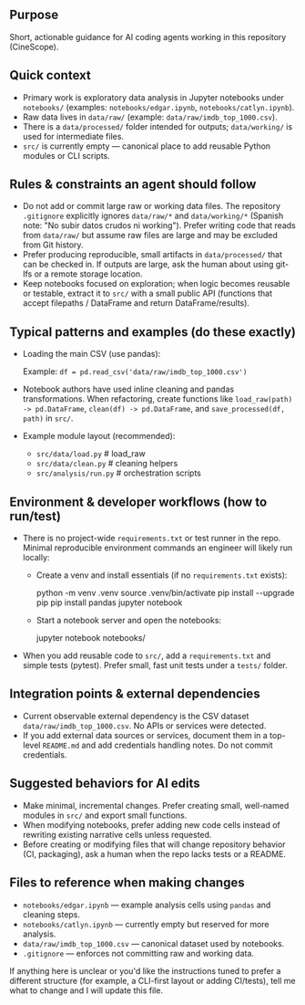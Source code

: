 ## Purpose
Short, actionable guidance for AI coding agents working in this repository (CineScope).

## Quick context
- Primary work is exploratory data analysis in Jupyter notebooks under `notebooks/` (examples: `notebooks/edgar.ipynb`, `notebooks/catlyn.ipynb`).
- Raw data lives in `data/raw/` (example: `data/raw/imdb_top_1000.csv`).
- There is a `data/processed/` folder intended for outputs; `data/working/` is used for intermediate files.
- `src/` is currently empty — canonical place to add reusable Python modules or CLI scripts.

## Rules & constraints an agent should follow
- Do not add or commit large raw or working data files. The repository `.gitignore` explicitly ignores `data/raw/*` and `data/working/*` (Spanish note: "No subir datos crudos ni working"). Prefer writing code that reads from `data/raw/` but assume raw files are large and may be excluded from Git history.
- Prefer producing reproducible, small artifacts in `data/processed/` that can be checked in. If outputs are large, ask the human about using git-lfs or a remote storage location.
- Keep notebooks focused on exploration; when logic becomes reusable or testable, extract it to `src/` with a small public API (functions that accept filepaths / DataFrame and return DataFrame/results).

## Typical patterns and examples (do these exactly)
- Loading the main CSV (use pandas):

  Example: `df = pd.read_csv('data/raw/imdb_top_1000.csv')`

- Notebook authors have used inline cleaning and pandas transformations. When refactoring, create functions like `load_raw(path) -> pd.DataFrame`, `clean(df) -> pd.DataFrame`, and `save_processed(df, path)` in `src/`.
- Example module layout (recommended):

  - `src/data/load.py`  # load_raw
  - `src/data/clean.py` # cleaning helpers
  - `src/analysis/run.py` # orchestration scripts

## Environment & developer workflows (how to run/test)
- There is no project-wide `requirements.txt` or test runner in the repo. Minimal reproducible environment commands an engineer will likely run locally:

  - Create a venv and install essentials (if no `requirements.txt` exists):

    python -m venv .venv
    source .venv/bin/activate
    pip install --upgrade pip
    pip install pandas jupyter notebook

  - Start a notebook server and open the notebooks:

    jupyter notebook notebooks/

- When you add reusable code to `src/`, add a `requirements.txt` and simple tests (pytest). Prefer small, fast unit tests under a `tests/` folder.

## Integration points & external dependencies
- Current observable external dependency is the CSV dataset `data/raw/imdb_top_1000.csv`. No APIs or services were detected.
- If you add external data sources or services, document them in a top-level `README.md` and add credentials handling notes. Do not commit credentials.

## Suggested behaviors for AI edits
- Make minimal, incremental changes. Prefer creating small, well-named modules in `src/` and export small functions.
- When modifying notebooks, prefer adding new code cells instead of rewriting existing narrative cells unless requested.
- Before creating or modifying files that will change repository behavior (CI, packaging), ask a human when the repo lacks tests or a README.

## Files to reference when making changes
- `notebooks/edgar.ipynb` — example analysis cells using `pandas` and cleaning steps.
- `notebooks/catlyn.ipynb` — currently empty but reserved for more analysis.
- `data/raw/imdb_top_1000.csv` — canonical dataset used by notebooks.
- `.gitignore` — enforces not committing raw and working data.

If anything here is unclear or you'd like the instructions tuned to prefer a different structure (for example, a CLI-first layout or adding CI/tests), tell me what to change and I will update this file.
